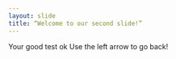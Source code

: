 ```yaml
---
layout: slide
title: “Welcome to our second slide!”
---
```

Your good test ok
Use the left arrow to go back!
